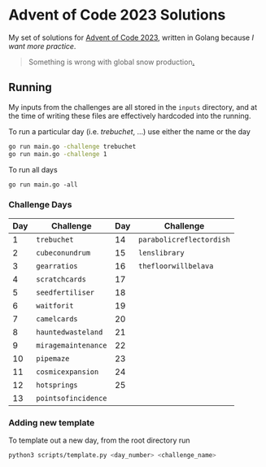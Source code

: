 # Advent of Code 2023 Solutions

My set of solutions for [Advent of Code 2023](https://adventofcode.com/2023), written in Golang because _I want more practice_.

> Something is wrong with global snow production[.](https://www.youtube.com/watch?v=H45Aki9udK4)

## Running

My inputs from the challenges are all stored in the `inputs` directory, and at the time of writing these files are effectively hardcoded into the running.

To run a particular day (i.e. _trebuchet_, ...) use either the name or the day
```sh
go run main.go -challenge trebuchet
go run main.go -challenge 1
```

To run all days
```
go run main.go -all
```

### Challenge Days

Day | Challenge |Day | Challenge
----|-----------|----|----------
1 | `trebuchet` | 14 | `parabolicreflectordish`
2 | `cubeconundrum` | 15 | `lenslibrary`
3 | `gearratios` | 16 | `thefloorwillbelava`
4 | `scratchcards` | 17 | ` `
5 | `seedfertiliser` | 18 | ` `
6 | `waitforit` | 19 | ` `
7 | `camelcards` | 20 | ` `
8 | `hauntedwasteland` | 21 | ` `
9 | `miragemaintenance` | 22 | ` `
10 | `pipemaze` | 23 | ` `
11 | `cosmicexpansion` | 24 | ` `
12 | `hotsprings` | 25 | ` `
13 | `pointsofincidence`

### Adding new template

To template out a new day, from the root directory run
```sh
python3 scripts/template.py <day_number> <challenge_name>
```
